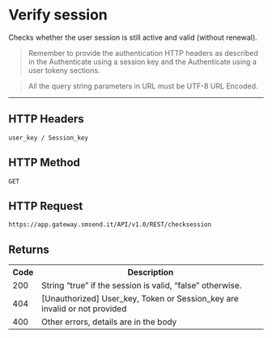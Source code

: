 <h1>Verify session</h1>
<p>Checks whether the user session is still active and valid (without renewal).</p>
<blockquote>Remember to provide the authentication HTTP headers as described in the Authenticate using a session key and the Authenticate using a user tokeny sections.</blockquote>
<blockquote>All the query string parameters in URL must be UTF-8 URL Encoded.</blockquote>
<hr>
<h2>HTTP Headers</h2>
<pre><code>user_key / Session_key</code></pre>
<h2>HTTP Method</h2>
<pre><code>GET</code></pre>
<h2>HTTP Request</h2>
<pre><code>https://app.gateway.smsend.it/API/v1.0/REST/checksession</code></pre>
<h2>Returns</h2>
<table>
<tr>
<th>Code</th>
<th>Description</th>
</tr>
<tr><td>200</td><td>String “true” if the session is valid, “false” otherwise.</td></tr>
<tr><td>404</td><td>[Unauthorized] User_key, Token or Session_key are invalid or not provided</td></tr>
<tr><td>400</td><td>Other errors, details are in the body</td></tr>